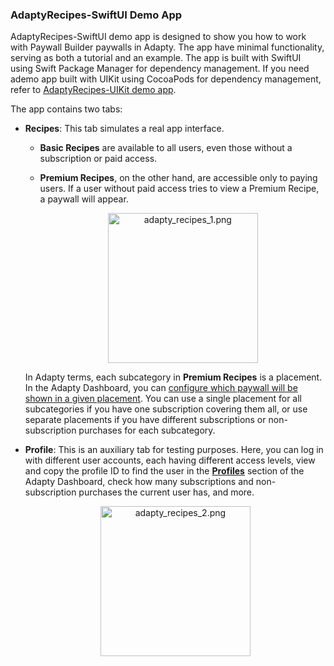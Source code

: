 ### AdaptyRecipes-SwiftUI Demo App

AdaptyRecipes-SwiftUI demo app is designed to show you how to work with Paywall Builder paywalls in Adapty. The app have minimal functionality, serving as both a tutorial and an example. The app is built with SwiftUI using Swift Package Manager for dependency management. If you need ademo app built with UIKit using CocoaPods for dependency management, refer to [AdaptyRecipes-UIKit demo app](../AdaptyRecipes-UIKit/README.md).

The app contains two tabs:

- **Recipes**: This tab simulates a real app interface. 

  - **Basic Recipes** are available to all users, even those without a subscription or paid access. 
  - **Premium Recipes**, on the other hand, are accessible only to paying users.   If a user without paid access tries to view a Premium Recipe, a paywall will appear. 
  
    <p align="center">
      <img src="../Media/adapty_recipes_1.png" width="240" title="adapty_recipes_1.png"></img>
    </p>

  In Adapty terms, each subcategory in **Premium Recipes** is a placement. In the Adapty Dashboard, you can [configure which paywall will be shown in a given placement](https://app.adapty.io/placements). You can use a single placement for all subcategories if you have one subscription covering them all, or use separate placements if you have different subscriptions or non-subscription purchases for each subcategory.
- **Profile**: This is an auxiliary tab for testing purposes. Here, you can log in with different user accounts, each having different access levels, view and copy the profile ID to find the user in the [**Profiles**](https://app.adapty.io/profiles/users) section of the Adapty Dashboard, check how many subscriptions and non-subscription purchases the current user has, and more.

   <p align="center">
     <img src="../Media/adapty_recipes_2.png" width="240" title="adapty_recipes_2.png"></img>
   </p>
